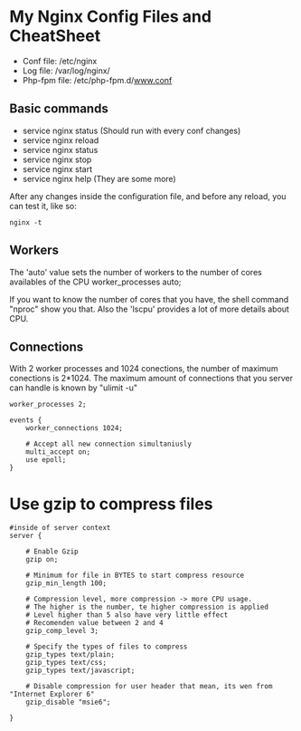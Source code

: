# My Nginx Config Files and CheatSheet

* Conf file: /etc/nginx
* Log file: /var/log/nginx/
* Php-fpm file: /etc/php-fpm.d/www.conf

## Basic commands

* service nginx status (Should run with every conf changes)
* service nginx reload
* service nginx status
* service nginx stop
* service nginx start
* service nginx help (They are some more)

After any changes inside the configuration file, and before any reload, you can test it, like so:

```shell
nginx -t
```

## Workers
The 'auto' value sets the number of workers to the number of cores availables of the CPU
worker_processes auto;

If you want to know the number of cores that you have, the shell command "nproc" show you that. Also the 'lscpu' provides a lot of more details about CPU.


## Connections

With 2 worker processes and 1024 conections, the number of maximum conections is 2*1024. The maximum amount of connections that you server can handle is known by "ulimit -u"

```shell
worker_processes 2;

events {
    worker_connections 1024;
    
    # Accept all new connection simultaniusly
    multi_accept on;
    use epoll;
}
```

# Use gzip to compress files

```
#inside of server context
server {
    
    # Enable Gzip
    gzip on;

    # Minimum for file in BYTES to start compress resource
    gzip_min_length 100;

    # Compression level, more compression -> more CPU usage.
    # The higher is the number, te higher compression is applied
    # Level higher than 5 also have very little effect
    # Recomenden value between 2 and 4
    gzip_comp_level 3;

    # Specify the types of files to compress
    gzip_types text/plain;
    gzip_types text/css;
    gzip_types text/javascript;

    # Disable compression for user header that mean, its wen from "Internet Explorer 6"
    gzip_disable "msie6";

}
```